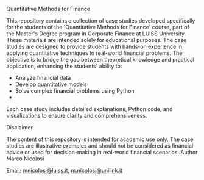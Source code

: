 Quantitative Methods for Finance

This repository contains a collection of case studies developed specifically for the students of the 'Quantitative Methods for Finance' course, part of the Master's Degree program in Corporate Finance at LUISS University. These materials are intended solely for educational purposes.
The case studies are designed to provide students with hands-on experience in applying quantitative techniques to real-world financial problems. The objective is to bridge the gap between theoretical knowledge and practical application, enhancing the students' ability to:
- Analyze financial data
- Develop quantitative models
- Solve complex financial problems using Python
- 
Each case study includes detailed explanations, Python code, and visualizations to ensure clarity and comprehensiveness.

Disclaimer

The content of this repository is intended for academic use only. The case studies are illustrative examples and should not be considered as financial advice or used for decision-making in real-world financial scenarios.
Author
Marco Nicolosi

Email: mnicolosi@luiss.it,  m.nicolosi@unilink.it 
